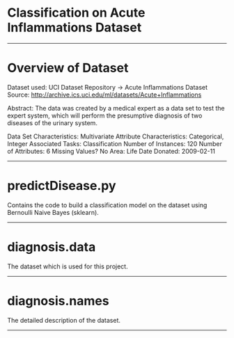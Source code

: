 # Classification on Acute Inflammations Dataset

----------------------------------------------------------------------------
# Overview of Dataset

Dataset used: UCI Dataset Repository -> Acute Inflammations Dataset
Source: http://archive.ics.uci.edu/ml/datasets/Acute+Inflammations

Abstract: The data was created by a medical expert as a data set to test 
the expert system, which will perform the presumptive diagnosis of two 
diseases of the urinary system.

Data Set Characteristics:  Multivariate
Attribute Characteristics: Categorical, Integer
Associated Tasks: Classification
Number of Instances: 120
Number of Attributes: 6
Missing Values? No
Area: Life
Date Donated: 2009-02-11

----------------------------------------------------------------------------

# predictDisease.py

Contains the code to build a classification model on the dataset using Bernoulli Naive Bayes (sklearn).

----------------------------------------------------------------------------

# diagnosis.data

The dataset which is used for this project.

----------------------------------------------------------------------------

# diagnosis.names

The detailed description of the dataset.

----------------------------------------------------------------------------
